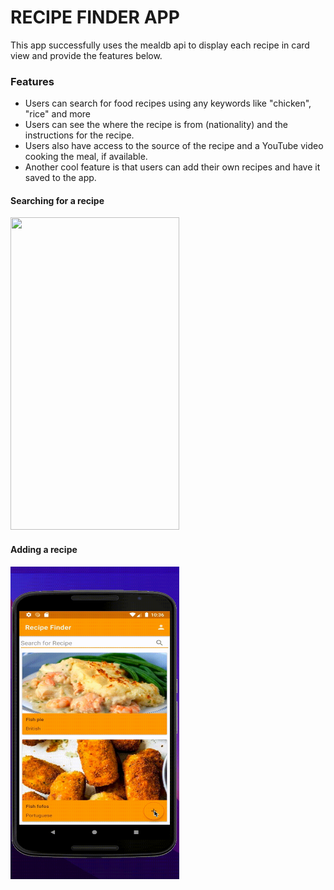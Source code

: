 # <b>RECIPE FINDER APP</b>

This app successfully uses the mealdb api to display each recipe in card view and provide the features below. 

<h3>Features</h3>

* Users can search for food recipes using any keywords like "chicken", "rice" and more
* Users can see the where the recipe is from (nationality) and the instructions for the recipe. 
* Users also have access to the source of the recipe and a YouTube video cooking the meal, if available.
* Another cool feature is that users can add their own recipes and have it saved to the app.

<h4>Searching for a recipe</h4>
<p><img src="https://github.com/oadegokee/Recipe_Finder/blob/main/output.gif" width="270" height="500"/></p>

<h4>Adding a recipe</h4>
<p><img src="https://github.com/oadegokee/Recipe_Finder/blob/main/add.gif" width="270" height="500"/></p>


